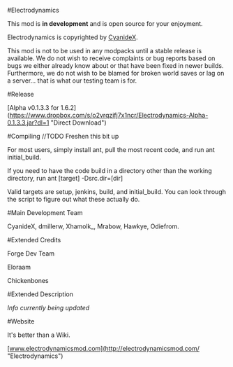 #Electrodynamics

This mod is **in development** and is open source for your enjoyment.

Electrodynamics is copyrighted by [CyanideX](https://github.com/CyanideX "CyanideX GitHub profile").

This mod is not to be used in any modpacks until a stable release is available. We do not wish to receive complaints or bug reports based on bugs we either already know about or that have been fixed in newer builds. Furthermore, we do not wish to be blamed for broken world saves or lag on a server... that is what our testing team is for.

#Release

[Alpha v0.1.3.3 for 1.6.2] (https://www.dropbox.com/s/o2vrqzifj7x1ncr/Electrodynamics-Alpha-0.1.3.3.jar?dl=1 "Direct Download")

#Compiling
//TODO Freshen this bit up

For most users, simply install ant, pull the most recent code, and run ant initial_build.

If you need to have the code build in a directory other than the working directory, run ant [target] -Dsrc.dir=[dir]

Valid targets are setup, jenkins, build, and initial_build. You can look through the script to figure out what these actually do.

#Main Development Team

CyanideX, dmillerw, Xhamolk_, Mrabow, Hawkye, Odiefrom.

#Extended Credits

Forge Dev Team

Eloraam

Chickenbones

#Extended Description

*Info currently being updated*

#Website

It's better than a Wiki.

[www.electrodynamicsmod.com](http://electrodynamicsmod.com/ "Electrodynamics")
